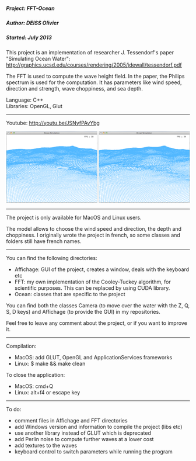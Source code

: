 ##### Project: FFT-Ocean
##### Author: DEISS Olivier
##### Started: July 2013

This project is an implementation of researcher J. Tessendorf's paper "Simulating Ocean Water":
http://graphics.ucsd.edu/courses/rendering/2005/jdewall/tessendorf.pdf

The FFT is used to compute the wave height field. In the paper, the Philips spectrum is used for the computation. It has parameters like wind speed, direction and strength, wave choppiness, and sea depth. 

Language: C++<br/>
Libraries: OpenGL, Glut

-----------------------------------------------------------------------------------

Youtube: http://youtu.be/JSNyfPAvYbg

![Screenshot](Screenshot.png)

-----------------------------------------------------------------------------------

The project is only available for MacOS and Linux users.

The model allows to choose the wind speed and direction, the depth and choppiness.
I originally wrote the project in french, so some classes and folders still have french names.

-----------------------------------------------------------------------------------

You can find the following directories:
   - Affichage: GUI of the project, creates a window, deals with the keyboard etc
   - FFT: my own implementation of the Cooley-Tuckey algorithm, for scientific 
           purposes. This can be replaced by using CUDA library.
   - Ocean: classes that are specific to the project

You can find both the classes Camera (to move over the water with the Z, Q, S, D
keys) and Affichage (to provide the GUI) in my repositories.

Feel free to leave any comment about the project, or if you want to improve it.

-----------------------------------------------------------------------------------

Compilation:
   - MacOS: add GLUT, OpenGL and ApplicationServices frameworks
   - Linux: $ make && make clean

To close the application:
   - MacOS: cmd+Q
   - Linux: alt+f4 or escape key

-----------------------------------------------------------------------------------

To do:
   - comment files in Affichage and FFT directories
   - add Windows version and information to compile the project (libs etc)
   - use another library instead of GLUT which is deprecated
   - add Perlin noise to compute further waves at a lower cost
   - add textures to the waves
   - keyboard control to switch parameters while running the program



